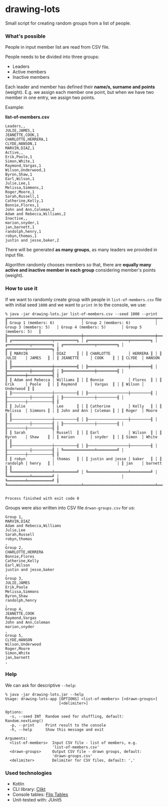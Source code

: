 # drawing-lots

Small script for creating random groups from a list of people.

### What's possible

People in input member list are read from CSV file.

People needs to be divided into three groups:

- Leaders
- Active members
- Inactive members

Each leader and member has defined their **name/s, surname and points** (weight). E.g. we
assign each member one point, but when we have two member in one
entry, we assign two points.

Example:

**list-of-members.csv**

```
Leaders,,
JULIE,JAMES,1
JEANETTE,COOK,1
CHARLOTTE,HERRERA,1
CLYDE,HANSON,1
MARVIN,DIAZ,1
Active,,
Erik,Poole,1
Simon,White,1
Raymond,Vargas,1
Wilson,Underwood,1
Byron,Shaw,1
Earl,Wilson,1
Julie,Lee,1
Melissa,Simmons,1
Roger,Moore,1
Sarah,Russell,1
Catherine,Kelly,1
Bonnie,Flores,1
John and Ann,Coleman,2
Adam and Rebecca,Williams,2
Inactive,,
marion,snyder,1
jan,barnett,1
randolph,henry,1
robyn,thomas,1
justin and jesse,baker,2
```

There will be generated **as many groups**, as many leaders we provided in input file.

Algorithm randomly chooses members so that, there are **equally many active and inactive
member in each group** considering member's points (weight).

### How to use it

If we want to randomly create group with people in `list-of-members.csv` file
with initial seed `1000` and we want to `print` in to the console, we use:

```
% java -jar drawing-lots.jar list-of-members.csv --seed 1000 --print
╔═════════════════════════════════╤════════════════════════════════╤════════════════════════╤════════════════════════════╤════════════════════════╗
║ Group 1 (members: 6)            │ Group 2 (members: 6)           │ Group 3 (members: 5)   │ Group 4 (members: 5)       │ Group 5 (members: 5)   ║
╠═════════════════════════════════╪════════════════════════════════╪════════════════════════╪════════════════════════════╪════════════════════════╣
║ ╔══════════════════╤══════════╗ │ ╔══════════════════╤═════════╗ │ ╔══════════╤═════════╗ │ ╔══════════════╤═════════╗ │ ╔════════╤═══════════╗ ║
║ ║ MARVIN           │ DIAZ     ║ │ ║ CHARLOTTE        │ HERRERA ║ │ ║ JULIE    │ JAMES   ║ │ ║ JEANETTE     │ COOK    ║ │ ║ CLYDE  │ HANSON    ║ ║
║ ╠══════════════════╪══════════╣ │ ╠══════════════════╪═════════╣ │ ╠══════════╪═════════╣ │ ╠══════════════╪═════════╣ │ ╠════════╪═══════════╣ ║
║ ║ Adam and Rebecca │ Williams ║ │ ║ Bonnie           │ Flores  ║ │ ║ Erik     │ Poole   ║ │ ║ Raymond      │ Vargas  ║ │ ║ Wilson │ Underwood ║ ║
║ ╟──────────────────┼──────────╢ │ ╟──────────────────┼─────────╢ │ ╟──────────┼─────────╢ │ ╟──────────────┼─────────╢ │ ╟────────┼───────────╢ ║
║ ║ Julie            │ Lee      ║ │ ║ Catherine        │ Kelly   ║ │ ║ Melissa  │ Simmons ║ │ ║ John and Ann │ Coleman ║ │ ║ Roger  │ Moore     ║ ║
║ ╟──────────────────┼──────────╢ │ ╟──────────────────┼─────────╢ │ ╟──────────┼─────────╢ │ ╟──────────────┼─────────╢ │ ╟────────┼───────────╢ ║
║ ║ Sarah            │ Russell  ║ │ ║ Earl             │ Wilson  ║ │ ║ Byron    │ Shaw    ║ │ ║ marion       │ snyder  ║ │ ║ Simon  │ White     ║ ║
║ ╟──────────────────┼──────────╢ │ ╟──────────────────┼─────────╢ │ ╟──────────┼─────────╢ │ ╚══════════════╧═════════╝ │ ╟────────┼───────────╢ ║
║ ║ robyn            │ thomas   ║ │ ║ justin and jesse │ baker   ║ │ ║ randolph │ henry   ║ │                            │ ║ jan    │ barnett   ║ ║
║ ╚══════════════════╧══════════╝ │ ╚══════════════════╧═════════╝ │ ╚══════════╧═════════╝ │                            │ ╚════════╧═══════════╝ ║
╚═════════════════════════════════╧════════════════════════════════╧════════════════════════╧════════════════════════════╧════════════════════════╝


Process finished with exit code 0
```

Groups were also written into CSV file `drwan-groups.csv` for us:

```
Group 1,
MARVIN,DIAZ
Adam and Rebecca,Williams
Julie,Lee
Sarah,Russell
robyn,thomas
,
Group 2,
CHARLOTTE,HERRERA
Bonnie,Flores
Catherine,Kelly
Earl,Wilson
justin and jesse,baker
,
Group 3,
JULIE,JAMES
Erik,Poole
Melissa,Simmons
Byron,Shaw
randolph,henry
,
Group 4,
JEANETTE,COOK
Raymond,Vargas
John and Ann,Coleman
marion,snyder
,
Group 5,
CLYDE,HANSON
Wilson,Underwood
Roger,Moore
Simon,White
jan,barnett
,
```

### Help

We can ask for descriptive `--help`:

```
% java -jar drawing-lots.jar --help                                    
Usage: drawing-lots-app [OPTIONS] <list-of-members> [<drawn-groups>]
                        [<delimiter>]

Options:
  -s, --seed INT  Random seed for shuffling, default: Random.nextLong()
  -p, --print     Print result to the console
  -h, --help      Show this message and exit

Arguments:
  <list-of-members>  Input CSV file - list of members, e.g.
                     'list-of-members.csv'
  <drawn-groups>     Output CSV file - drawn groups, default:
                     'drawn-groups.csv'
  <delimiter>        Delimiter for CSV files, default: ','
```

### Used technologies

- Kotlin
- CLI library: [Clikt](https://ajalt.github.io/clikt/)
- Console tables: [Flip Tables](https://github.com/JakeWharton/flip-tables)
- Unit-tested with: JUnit5
